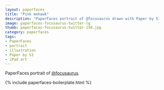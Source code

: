 ```yaml
---
layout: paperfaces
title: "Pink mohawk"
description: "PaperFaces portrait of @focusaurus drawn with Paper by 53 on an iPad."
image: paperfaces-focusaurus-twitter-lg
thumb: paperfaces-focusaurus-twitter-150.jpg
category: paperfaces
tags: 
- PaperFaces
- portrait
- illustration
- Paper by 53
- iPad art
---
```


PaperFaces portrait of [@focusaurus](http://twitter.com/focusaurus).

{% include paperfaces-boilerplate.html %}